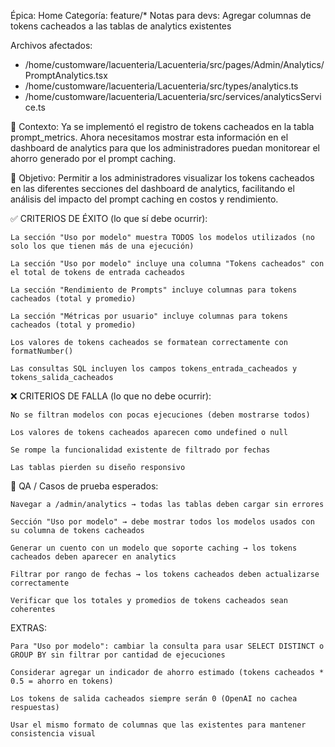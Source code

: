 Épica: Home
Categoría: feature/*
Notas para devs: Agregar columnas de tokens cacheados a las tablas de analytics existentes

Archivos afectados:
- /home/customware/lacuenteria/Lacuenteria/src/pages/Admin/Analytics/PromptAnalytics.tsx
- /home/customware/lacuenteria/Lacuenteria/src/types/analytics.ts
- /home/customware/lacuenteria/Lacuenteria/src/services/analyticsService.ts

🧠 Contexto:
Ya se implementó el registro de tokens cacheados en la tabla prompt_metrics. Ahora necesitamos mostrar esta información en el dashboard de analytics para que los administradores puedan monitorear el ahorro generado por el prompt caching.

📐 Objetivo:
Permitir a los administradores visualizar los tokens cacheados en las diferentes secciones del dashboard de analytics, facilitando el análisis del impacto del prompt caching en costos y rendimiento.

✅ CRITERIOS DE ÉXITO (lo que sí debe ocurrir):

    La sección "Uso por modelo" muestra TODOS los modelos utilizados (no solo los que tienen más de una ejecución)

    La sección "Uso por modelo" incluye una columna "Tokens cacheados" con el total de tokens de entrada cacheados

    La sección "Rendimiento de Prompts" incluye columnas para tokens cacheados (total y promedio)

    La sección "Métricas por usuario" incluye columnas para tokens cacheados (total y promedio)

    Los valores de tokens cacheados se formatean correctamente con formatNumber()

    Las consultas SQL incluyen los campos tokens_entrada_cacheados y tokens_salida_cacheados

❌ CRITERIOS DE FALLA (lo que no debe ocurrir):

    No se filtran modelos con pocas ejecuciones (deben mostrarse todos)

    Los valores de tokens cacheados aparecen como undefined o null

    Se rompe la funcionalidad existente de filtrado por fechas

    Las tablas pierden su diseño responsivo

🧪 QA / Casos de prueba esperados:

    Navegar a /admin/analytics → todas las tablas deben cargar sin errores

    Sección "Uso por modelo" → debe mostrar todos los modelos usados con su columna de tokens cacheados

    Generar un cuento con un modelo que soporte caching → los tokens cacheados deben aparecer en analytics

    Filtrar por rango de fechas → los tokens cacheados deben actualizarse correctamente

    Verificar que los totales y promedios de tokens cacheados sean coherentes

EXTRAS:

    Para "Uso por modelo": cambiar la consulta para usar SELECT DISTINCT o GROUP BY sin filtrar por cantidad de ejecuciones

    Considerar agregar un indicador de ahorro estimado (tokens cacheados * 0.5 = ahorro en tokens)

    Los tokens de salida cacheados siempre serán 0 (OpenAI no cachea respuestas)

    Usar el mismo formato de columnas que las existentes para mantener consistencia visual
